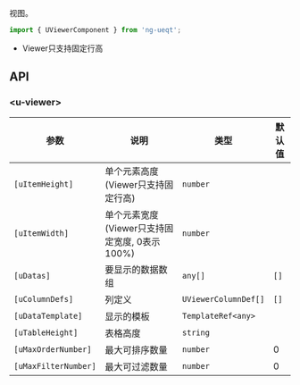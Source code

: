 视图。

```ts
import { UViewerComponent } from 'ng-ueqt';
```

* Viewer只支持固定行高

## API

### \<u-viewer\>

| 参数 | 说明 | 类型 | 默认值 |
| --- | --- | --- | --- |
| `[uItemHeight]` | 单个元素高度(Viewer只支持固定行高) | `number` | |
| `[uItemWidth]` | 单个元素宽度(Viewer只支持固定宽度, 0表示100%) | `number` | |
| `[uDatas]` | 要显示的数据数组 | `any[]` | `[]` |
| `[uColumnDefs]` | 列定义 | `UViewerColumnDef[]` | `[]` |
| `[uDataTemplate]` | 显示的模板 | `TemplateRef<any>` | |
| `[uTableHeight]` | 表格高度 | `string` | |
| `[uMaxOrderNumber]` | 最大可排序数量 | `number` | 0 |
| `[uMaxFilterNumber]` | 最大可过滤数量 | `number` | 0 |
